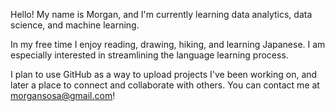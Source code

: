 Hello! My name is Morgan, and I'm currently learning data analytics, data science, and machine learning. 

In my free time I enjoy reading, drawing, hiking, and learning Japanese.  I am especially interested in streamlining the language learning process. 

I plan to use GitHub as a way to upload projects I've been working on, and later a place to connect and collaborate with others. 
You can contact me at morgansosa@gmail.com! 

